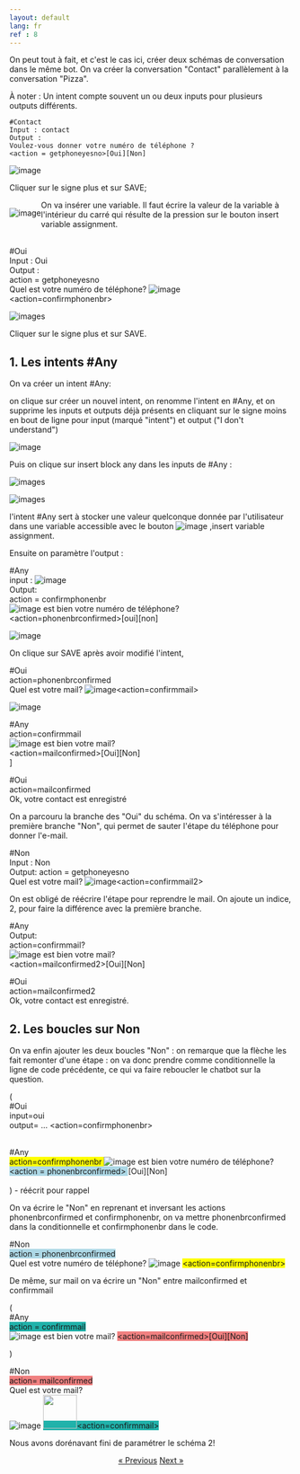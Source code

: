```yaml
---
layout: default
lang: fr
ref : 8
---
```


On peut tout à fait, et c'est le cas ici, créer deux schémas de conversation dans le même bot. On va créer la conversation "Contact" parallèlement à la conversation "Pizza".

À noter : Un intent compte souvent un ou deux inputs pour plusieurs outputs différents.

    #Contact
    Input : contact
    Output : 
    Voulez-vous donner votre numéro de téléphone ?
    <action = getphoneyesno>[Oui][Non]

![image](/assets/images/Contact-getphoneyesno.png)


Cliquer sur le signe plus et sur SAVE;


<div style="float:left" markdown="1">

 ![image](/assets/images/assignment.png) 
</div> On va insérer une variable. Il faut écrire la valeur de la variable à l'intérieur du carré qui résulte de la pression sur le bouton insert variable assignment.<br>


<br>#Oui<br>
Input : Oui<br>
Output :<br>
action = getphoneyesno <br>
Quel est votre numéro de téléphone? ![image](/assets/images/phonenbr.png)<br>
<action=confirmphonenbr>

![images](/assets/images/Oui-contact.png)

Cliquer sur le signe plus et sur SAVE.


## 1. Les intents #Any

On va créer un intent #Any:

on clique sur créer un nouvel intent, on renomme l'intent en #Any, et on supprime les inputs et outputs déjà présents en cliquant sur le signe moins en bout de ligne pour input (marqué "intent") et output ("I don't understand")

![image](assets/images/any-empty.png)


Puis on clique sur insert block any dans les inputs de #Any :

![images](assets/images/any-block-input.png)


![images](assets/images/at-any-in-input.png)



l'intent #Any sert à stocker une valeur quelconque donnée par l'utilisateur dans une variable accessible avec le bouton ![image](/assets/images/assignment.png) ,insert variable assignment.

Ensuite on paramètre l'output :


#Any<br>
input : ![image](assets/images/at-any.png)<br>
Output:<br>
action = confirmphonenbr<br>
![image](assets/images/phonenbr.png) est bien votre numéro de téléphone?<br>
<action=phonenbrconfirmed>[oui][non]<br>

![image](/assets/images/Any-confirmphonenbr.png)

On clique sur SAVE après avoir modifié l'intent,


#Oui<br>
action=phonenbrconfirmed<br>
Quel est votre mail? ![image](assets/images/mail.png)<action=confirmmail><br>

![image](/assets/images/Oui-phonenbrconfirmed.png)

#Any<br>
action=confirmmail<br>
![image](assets/images/mail.png) est bien votre mail?<br>
<action=mailconfirmed>[Oui][Non]<br>]



#Oui<br>
action=mailconfirmed<br>
Ok, votre contact est enregistré <br>


On a parcouru la branche des "Oui" du schéma. On va s'intéresser à la première branche "Non", qui permet de sauter l'étape du téléphone pour donner l'e-mail.

#Non<br>
Input : Non<br>
Output:
action = getphoneyesno<br>
Quel est votre mail? ![image](/assets/images/mail.png)<action=confirmmail2><br>

On est obligé de réécrire l'étape pour reprendre le mail. On ajoute un indice, 2, pour faire la différence avec la première branche.

#Any<br>
Output:<br>
action=confirmmail?<br>
![image](/assets/images/mail.png) est bien votre mail?<br>
<action=mailconfirmed2>[Oui][Non]<br>

#Oui<br>
action=mailconfirmed2<br>
Ok, votre contact est enregistré.<br>


## 2. Les boucles sur Non

On va enfin ajouter les deux boucles "Non" : on remarque que la flèche les fait remonter d'une étape : on va donc prendre comme conditionnelle la ligne de code précédente, ce qui va faire reboucler le chatbot sur la question.

(<br>
    #Oui<br>
    input=oui<br>
    output= ... <action=confirmphonenbr><br><br>

#Any<br>
<span style="background-color: #FFFF00"> action=confirmphonenbr </span>
![image](\assets\images\phonenbr.png) est bien votre numéro de téléphone?<br>
<span style="background-color:lightblue">&lt;action = phonenbrconfirmed&gt; </span>[Oui][Non]<br><br>
 ) - réécrit pour rappel

 On va écrire le "Non" en reprenant et inversant les actions phonenbrconfirmed et confirmphonenbr, on va mettre phonenbrconfirmed dans la conditionnelle et confirmphonenbr dans le code.


#Non<br>
<span style="background-color:lightblue">action = phonenbrconfirmed </span><br>
Quel est votre numéro de téléphone? ![image](/assets/images/phonenbr.png)
<span style="background-color: #FFFF00"> <action=confirmphonenbr> </span>

De même, sur mail on va écrire un "Non" entre mailconfirmed et confirmmail

(<br>
    #Any<br>
<span style="background-color: lightseagreen">action = confirmmail</span><br>
![image](/assets/images/mail.png) est bien votre mail?
<span style="background-color: lightcoral">&lt;action=mailconfirmed&gt;[Oui][Non]</span><br>

)<br>


#Non<br>
<span style="background-color: lightcoral">action= mailconfirmed</span><br>
Quel est votre mail?<br>
![image](/assets/images/mail.png)  <span style="background-color: lightseagreen"><!--(mail=*)--> <img width="60" class="text-aligned" src="images/mail.png">&lt;action=confirmmail&gt;</span>


Nous avons dorénavant fini de paramétrer le schéma 2!


<div style = "text-align:center" markdown="1">
<a href="En-francais7.html" class="previous">&laquo; Previous</a>
<a href="En-francais9.html" class="next">Next &raquo;</a>
</div>

